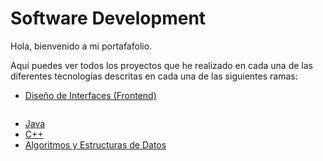 # Software Development

Hola, bienvenido a mi portafafolio.

Aquí puedes ver todos los proyectos que he realizado en cada una de las diferentes tecnologías descritas en cada una de las siguientes ramas:

- <a href="https://github.com/Kevin-Galarza77/Kevin-Galarza77.github.io/tree/Dise%C3%B1o-de-Interfaces">Diseño de Interfaces (Frontend)</a>

<img src="https://i.postimg.cc/Ls2hVkJM/frontend.png" alt="">

- <a href="https://github.com/Kevin-Galarza77/Kevin-Galarza77.github.io/tree/Java">Java</a>
- <a href="https://github.com/Kevin-Galarza77/Kevin-Galarza77.github.io/tree/C++">C++</a>
- <a href="https://github.com/Kevin-Galarza77/Kevin-Galarza77.github.io/tree/Algoritmos-y-Estructuras-de-Datos">Algoritmos y Estructuras de Datos</a>


